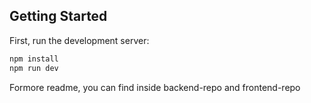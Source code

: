 ## Getting Started

First, run the development server:

```bash
npm install
npm run dev
```

Formore readme, you can find inside backend-repo and frontend-repo